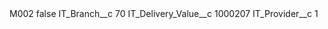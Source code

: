 <?xml version="1.0" encoding="UTF-8"?>
<CustomMetadata xmlns="http://soap.sforce.com/2006/04/metadata" xmlns:xsi="http://www.w3.org/2001/XMLSchema-instance" xmlns:xsd="http://www.w3.org/2001/XMLSchema">
    <label>M002</label>
    <protected>false</protected>
    <values>
        <field>IT_Branch__c</field>
        <value xsi:type="xsd:string">70</value>
    </values>
    <values>
        <field>IT_Delivery_Value__c</field>
        <value xsi:type="xsd:string">1000207</value>
    </values>
    <values>
        <field>IT_Provider__c</field>
        <value xsi:type="xsd:string">1</value>
    </values>
</CustomMetadata>
